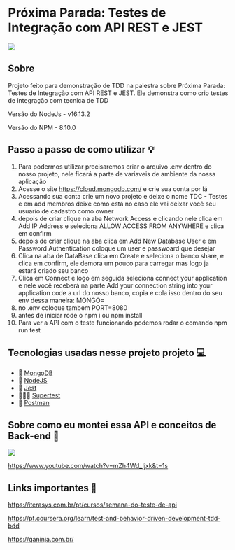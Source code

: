 # Próxima Parada: Testes de Integração com API REST e JEST

![](https://i.pinimg.com/originals/e1/96/1b/e1961bddf2bc44be943556982df143ef.gif)

## Sobre
Projeto feito para demonstração de TDD na palestra sobre Próxima Parada: Testes de Integração com API REST e JEST. Ele demonstra como crio testes de integração com tecnica de TDD

Versão do NodeJs - v16.13.2

Versão do NPM - 8.10.0

## Passo a passo de como utilizar 💡

1. Para podermos utilizar precisaremos criar o arquivo .env dentro do nosso projeto, nele ficará a parte de variaveis de ambiente da nossa aplicação
2. Acesse o site https://cloud.mongodb.com/ e crie sua conta por lá
3. Acessando sua conta crie um novo projeto e deixe o nome TDC - Testes e em add membros deixe como está no caso ele vai deixar você seu usuario de cadastro como owner
4. depois de criar clique na aba Network Access e clicando nele clica em Add IP Address e seleciona ALLOW ACCESS FROM ANYWHERE e clica em confirm
5. depois de criar clique na aba clica em Add New Database User e em Password Authentication coloque um user e passwoard que desejar
6. Clica na aba de DataBase clica em Create e seleciona o banco share, e clica em confirm, ele demora um pouco para carregar mas logo ja estará criado seu banco
7. Clica em Connect e logo em seguida seleciona connect your application e nele você  receberá na parte Add your connection string into your application code a url do nosso banco, copia e cola isso dentro do seu env dessa maneira: MONGO=<suaURL>
8. no .env coloque tambem PORT=8080
9. antes de iniciar rode o npm i ou npm install
10. Para ver a API com o teste funcionando podemos rodar o comando npm run test


## Tecnologias usadas nesse projeto projeto 💻

- 🍃 [MongoDB](https://www.mongodb.com/pt-br)
- 💎 [NodeJS](https://nodejs.org/en/)
- 🤡 [Jest](https://jestjs.io/)
- 🦸🏾‍♀️ [Supertest](https://www.npmjs.com/package/supertest)
- 💌 [Postman](https://www.postman.com/)
  
## Sobre como eu montei essa API e conceitos de Back-end 🦋

![](https://scontent.fcgh33-1.fna.fbcdn.net/v/t39.30808-6/241051286_4218510624903652_2100273646610012703_n.png?_nc_cat=106&ccb=1-7&_nc_sid=2d5d41&efg=eyJpIjoidCJ9&_nc_eui2=AeHEbhzBNp-DeGSqZpHrcpfEmiBHG4BECWiaIEcbgEQJaMvH85rw3xIxscMhAcI6Igg80Qw4A8NKEU7J2_4HlAAH&_nc_ohc=i_qoCIXwz44AX8yIUzs&_nc_ht=scontent.fcgh33-1.fna&oh=00_AT_Toy6g2SWH4AswCkdcBJUpX9H9hqa-EBHxrtgbkydtAA&oe=629B86C2)

https://www.youtube.com/watch?v=mZh4Wd_Ijxk&t=1s

## Links importantes 💙

https://iterasys.com.br/pt/cursos/semana-do-teste-de-api
  
https://pt.coursera.org/learn/test-and-behavior-driven-development-tdd-bdd
  
https://qaninja.com.br/


